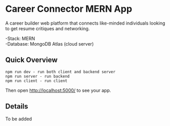 # Career Connector MERN App

A career builder web platform that connects like-minded individuals looking to get resume critiques and networking. <br>

-Stack: MERN <br>
-Database: MongoDB Atlas (cloud server)


## Quick Overview

```
npm run dev - run both client and backend server
npm run server - run backend
npm run client - run client
```

Then open [http://localhost:5000/](http://localhost:5000/) to see your app.<br>

## Details

To be added
